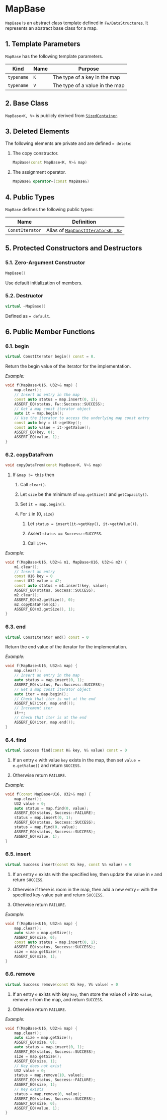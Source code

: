# MapBase

`MapBase` is an abstract class template
defined in [`Fw/DataStructures`](sdd.md).
It represents an abstract base class for a map.

## 1. Template Parameters

`MapBase` has the following template parameters.

|Kind|Name|Purpose|
|----|----|-------|
|`typename`|`K`|The type of a key in the map|
|`typename`|`V`|The type of a value in the map|

## 2. Base Class

`MapBase<K, V>` is publicly derived from [`SizedContainer`](SizedContainer.md).

## 3. Deleted Elements

The following elements are private and are defined `= delete`:

1. The copy constructor.
    ```c++
    MapBase(const MapBase<K, V>& map)
    ```

1. The assignment operator.
   ```c++
   MapBase& operator=(const MapBase&)
   ```

## 4. Public Types

`MapBase` defines the following public types:

|Name|Definition|
|----|----------|
|`ConstIterator`|Alias of [`MapConstIterator<K, V>`](MapConstIterator.md)|

## 5. Protected Constructors and Destructors

### 5.1. Zero-Argument Constructor

```c++
MapBase()
```

Use default initialization of members.

### 5.2. Destructor

```c++
virtual ~MapBase()
```

Defined as `= default`.

## 6. Public Member Functions

### 6.1. begin

```c++
virtual ConstIterator begin() const = 0.
```

Return the begin value of the iterator for the implementation.

_Example:_
```c++
void f(MapBase<U16, U32>& map) {
    map.clear();
    // Insert an entry in the map
    const auto status = map.insert(0, 1);
    ASSERT_EQ(status, Fw::Success::SUCCESS);
    // Get a map const iterator object
    auto it = map.begin();
    // Use the iterator to access the underlying map const entry
    const auto key = it->getKey();
    const auto value = it->getValue();
    ASSERT_EQ(key, 0);
    ASSERT_EQ(value, 1);
}
```

### 6.2. copyDataFrom

```c++
void copyDataFrom(const MapBase<K, V>& map)
```

1. If `&map != this` then

    1. Call `clear()`.

    1. Let `size` be the minimum of `map.getSize()` and `getCapacity()`.

    1. Set `it = map.begin()`.

    1. For `i` in [0, `size`)

        1. Let `status = insert(it->getKey(), it->getValue())`.

        1. Assert `status == Success::SUCCESS`.

        1. Call `it++`.

_Example:_
```c++
void f(MapBase<U16, U32>& m1, MapBase<U16, U32>& m2) {
    m1.clear();
    // Insert an entry
    const U16 key = 0
    const U32 value = 42;
    const auto status = m1.insert(key, value);
    ASSERT_EQ(status, Success::SUCCESS);
    m2.clear();
    ASSERT_EQ(m2.getSize(), 0);
    m2.copyDataFrom(q1);
    ASSERT_EQ(m2.getSize(), 1);
}
```

### 6.3. end

```c++
virtual ConstIterator end() const = 0
```

Return the end value of the iterator for the implementation.

_Example:_
```c++
void f(MapBase<U16, U32>& map) {
    map.clear();
    // Insert an entry in the map
    auto status = map.insert(0, 1);
    ASSERT_EQ(status, Fw::Success::SUCCESS);
    // Get a map const iterator object
    auto iter = map.begin();
    // Check that iter is not at the end
    ASSERT_NE(iter, map.end());
    // Increment iter
    it++;
    // Check that iter is at the end
    ASSERT_EQ(iter, map.end());
}
```

### 6.4. find

```c++
virtual Success find(const K& key, V& value) const = 0
```

1. If an entry `e` with value `key` exists in the map,
then set `value = e.getValue()` and return `SUCCESS`.

1. Otherwise return `FAILURE`.

_Example:_
```c++
void f(const MapBase<U16, U32>& map) {
    map.clear();
    U32 value = 0;
    auto status = map.find(0, value);
    ASSERT_EQ(status, Success::FAILURE);
    status = map.insert(0, 1);
    ASSERT_EQ(status, Success::SUCCESS);
    status = map.find(0, value);
    ASSERT_EQ(status, Success::SUCCESS);
    ASSERT_EQ(value, 1);
}
```

### 6.5. insert

```c++
virtual Success insert(const K& key, const V& value) = 0
```

1. If an entry `e` exists with the specified key, then update the 
   value in `e` and return `SUCCESS`.

1. Otherwise if there is room in the map, then add a new entry `e` with the
specified key-value pair and return `SUCCESS`.

1. Otherwise return `FAILURE`.

_Example:_
```c++
void f(MapBase<U16, U32>& map) {
    map.clear();
    auto size = map.getSize();
    ASSERT_EQ(size, 0);
    const auto status = map.insert(0, 1);
    ASSERT_EQ(status, Success::SUCCESS);
    size = map.getSize();
    ASSERT_EQ(size, 1);
}
```

### 6.6. remove

```c++
virtual Success remove(const K& key, V& value) = 0
```

1. If an entry `e` exists with key `key`, then
store the value of `e` into `value`,
remove `e` from the map, and return `SUCCESS`.

1. Otherwise return `FAILURE`.

_Example:_
```c++
void f(MapBase<U16, U32>& map) {
    map.clear();
    auto size = map.getSize();
    ASSERT_EQ(size, 0);
    auto status = map.insert(0, 1);
    ASSERT_EQ(status, Success::SUCCESS);
    size = map.getSize();
    ASSERT_EQ(size, 1);
    // Key does not exist
    U32 value = 0;
    status = map.remove(10, value);
    ASSERT_EQ(status, Success::FAILURE);
    ASSERT_EQ(size, 1);
    // Key exists
    status = map.remove(0, value);
    ASSERT_EQ(status, Success::SUCCESS);
    ASSERT_EQ(size, 0);
    ASSERT_EQ(value, 1);
}
```

